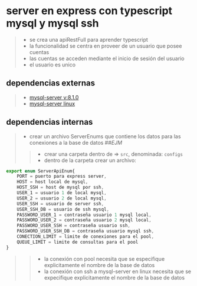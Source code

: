 # server en express con typescript mysql y mysql ssh

>- se crea una apiRestFull para aprender typescript
>- la funcionalidad se centra en proveer de un usuario que posee cuentas
>- las cuentas se acceden mediante el inicio de sesión del usuario
>- el usuario es unico

## dependencias externas
>- [mysql-server v:8.1.0](https://dev.mysql.com/downloads/mysql/)
>- [mysql-server linux](https://www.digitalocean.com/community/tutorials/how-to-install-mysql-on-ubuntu-20-04-es)

## dependencias internas
>- crear un archivo ServerEnums que contiene los datos para las conexiones a la base de datos
##_EJM_
>>- crear una carpeta dentro de => `src`, denominada: `configs`
>>- dentro de la carpeta crear un archivo:
```js
export enum ServerApiEnum{
    PORT = puerto para express server,
    HOST = host local de mysql,
    HOST_SSH = host de mysql por ssh,
    USER_1 = usuario 1 de local mysql,
    USER_2 = usuario 2 de local mysql,
    USER_SSH = usuario de server ssh,
    USER_SSH_DB = usuario de ssh mysql,
    PASSWORD_USER_1 = contraseña usuario 1 mysql local,
    PASSWORD_USER_2 = contraseña usuario 2 mysql local,
    PASSWORD_USER_SSH = contraseña usuario ssh,
    PASSWORD_USER_SSH_DB = contraseña usuario mysql ssh,
    CONECTION_LIMIT = limite de conexiones para el pool,
    QUEUE_LIMIT = limite de consultas para el pool
}
```

>>- la conexión con pool necesita que se especifique explicitamente el nombre de la base de datos
>>- la conexión con ssh a mysql-server en linux necesita que se expecifique explicitamente el nombre de la base de datos
